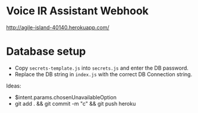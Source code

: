 # Voice IR Assistant Webhook

http://agile-island-40140.herokuapp.com/

# Database setup

- Copy `secrets-template.js` into `secrets.js` and enter the DB password.
- Replace the DB string in `index.js` with the correct DB Connection string.

Ideas:

- $intent.params.chosenUnavailableOption
- git add . && git commit -m "c" && git push heroku
